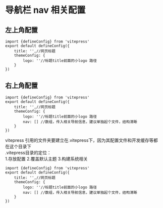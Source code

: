 # 导航栏 nav 相关配置
## 左上角配置
````js{4}
import {defineConfig} from 'vitepress'
export default defineConfig({
    title: '',//网页标题
    themeConfig: {
        logo: ''//标题title前面的小logo 路径
    }
})
````
## 右上角配置
````js{4}
import {defineConfig} from 'vitepress'
export default defineConfig({
    title: '',//网页标题
    themeConfig: {
        logo: ''//标题title前面的小logo 路径
        nav: [] //数组，传入相关导航信息，建议单独起个文件，结构清晰
    }
})
````
vitepress 引用的文件夹要建立在.vitepress下，因为其配置文件和开发缓存等都在这个目录下
<br>
.vitepress目录的定位：
<br>
1.存放配置 2.覆盖默认主题 3.构建系统相关
````js{4}
import {defineConfig} from 'vitepress'
export default defineConfig({
    title: '',//网页标题
    themeConfig: {
        logo: ''//标题title前面的小logo 路径
        nav: [] //数组，传入相关导航信息，建议单独起个文件，结构清晰
    }
})
````